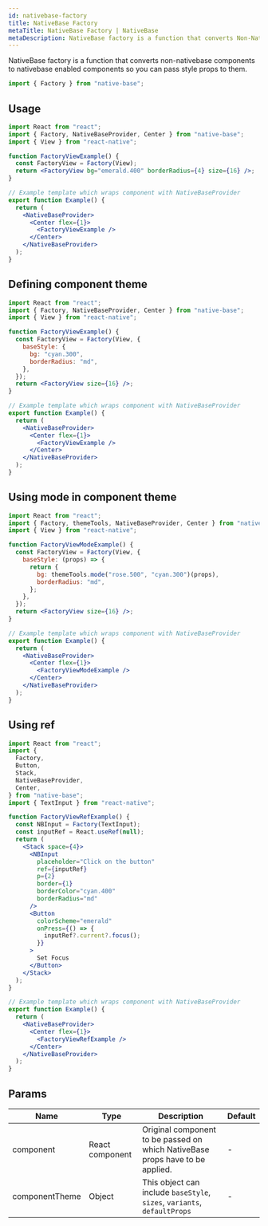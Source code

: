 ```yaml
---
id: nativebase-factory
title: NativeBase Factory
metaTitle: NativeBase Factory | NativeBase
metaDescription: NativeBase factory is a function that converts Non-NativeBase components to NativeBase-enabled components so you can pass style props to them.
---
```


NativeBase factory is a function that converts non-nativebase components to nativebase enabled components so you can pass style props to them.

```jsx
import { Factory } from "native-base";
```

## Usage

```jsx isLive=true
import React from "react";
import { Factory, NativeBaseProvider, Center } from "native-base";
import { View } from "react-native";

function FactoryViewExample() {
  const FactoryView = Factory(View);
  return <FactoryView bg="emerald.400" borderRadius={4} size={16} />;
}

// Example template which wraps component with NativeBaseProvider
export function Example() {
  return (
    <NativeBaseProvider>
      <Center flex={1}>
        <FactoryViewExample />
      </Center>
    </NativeBaseProvider>
  );
}
```

## Defining component theme

```jsx isLive=true
import React from "react";
import { Factory, NativeBaseProvider, Center } from "native-base";
import { View } from "react-native";

function FactoryViewExample() {
  const FactoryView = Factory(View, {
    baseStyle: {
      bg: "cyan.300",
      borderRadius: "md",
    },
  });
  return <FactoryView size={16} />;
}

// Example template which wraps component with NativeBaseProvider
export function Example() {
  return (
    <NativeBaseProvider>
      <Center flex={1}>
        <FactoryViewExample />
      </Center>
    </NativeBaseProvider>
  );
}
```

## Using mode in component theme

```jsx isLive=true
import React from "react";
import { Factory, themeTools, NativeBaseProvider, Center } from "native-base";
import { View } from "react-native";

function FactoryViewModeExample() {
  const FactoryView = Factory(View, {
    baseStyle: (props) => {
      return {
        bg: themeTools.mode("rose.500", "cyan.300")(props),
        borderRadius: "md",
      };
    },
  });
  return <FactoryView size={16} />;
}

// Example template which wraps component with NativeBaseProvider
export function Example() {
  return (
    <NativeBaseProvider>
      <Center flex={1}>
        <FactoryViewModeExample />
      </Center>
    </NativeBaseProvider>
  );
}
```

## Using ref

```jsx isLive=true
import React from "react";
import {
  Factory,
  Button,
  Stack,
  NativeBaseProvider,
  Center,
} from "native-base";
import { TextInput } from "react-native";

function FactoryViewRefExample() {
  const NBInput = Factory(TextInput);
  const inputRef = React.useRef(null);
  return (
    <Stack space={4}>
      <NBInput
        placeholder="Click on the button"
        ref={inputRef}
        p={2}
        border={1}
        borderColor="cyan.400"
        borderRadius="md"
      />
      <Button
        colorScheme="emerald"
        onPress={() => {
          inputRef?.current?.focus();
        }}
      >
        Set Focus
      </Button>
    </Stack>
  );
}

// Example template which wraps component with NativeBaseProvider
export function Example() {
  return (
    <NativeBaseProvider>
      <Center flex={1}>
        <FactoryViewRefExample />
      </Center>
    </NativeBaseProvider>
  );
}
```

## Params

| Name           | Type            | Description                                                                   | Default |
| -------------- | --------------- | ----------------------------------------------------------------------------- | ------- |
| component      | React component | Original component to be passed on which NativeBase props have to be applied. | -       |
| componentTheme | Object          | This object can include `baseStyle`, `sizes`, `variants`, `defaultProps`      | -       |
